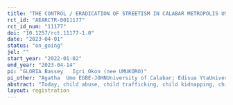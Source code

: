 ```yaml
---
title: "THE CONTROL / ERADICATION OF STREETISM IN CALABAR METROPOLIS USING THE CANIVAL DANCE FESTIVAL."
rct_id: "AEARCTR-0011177"
rct_id_num: "11177"
doi: "10.1257/rct.11177-1.0"
date: "2023-04-01"
status: "on_going"
jel: ""
start_year: "2022-01-02"
end_year: "2023-04-14"
pi: "GLORIA Bassey   Igri Okon (nee UMUKORO)"
pi_other: "Agatha  Umo EGBE-JOHNUniversity of Calabar; Edisua YtaUniversity of Calabar; Lilian  OhanyereUniversity of Calabar; Veronica Ebi OdeyUniversity of Calabar"
abstract: "Today, child abuse, child trafficking, child kidnapping, child labour, child prostitution, early child marriage among others are some of the setbacks of children in Contemporary Developing Countries and African Societies in particular. In Traditional African Societies, children were viewed as a resource to both the family and the community at large. This perception made the process of child upbringing and socialization an important African value owed to each child by both parents and members of the extended family. The traditional African values ensured that the family catered for the intellectual, social, physical and emotional needs of the child. Lauras-Lecoh (1990) maintained that the family played the role of meeting the needs of family members as well as ensuring equal distribution of community resources. However, with the influence of new cultures, poor governance, corruption and rapid socioeconomic changes in Africa particularly after independence, traditional African values have changed drastically and, in some cases, completely eroded.  This change has affected child upbringing in Africa. The influence of these changes is also visible in the UN Convention on the Rights of the Child (CRC) as well as the Habitat Agenda and Agenda 21. Notable was the 1989 convention on the Rights of the child (CRC; United Nations 1989) which shifted access to children from their parents. This shift made children according to Pence et al (2008) become visible as individuals in their own rights. The big question is, "was Africa and the African child ready for this?" UNICEF (2018) revealed that 9 out of every 10 adolescents and young people between the ages of 10-24 were faced with challenging conditions in developing countries. These conditions, which are caused by many factors such as poverty, poor welfare, death of parents, abuse, being accused of witchcraft amongst others has forced children into the streets in search of livelihood (STREETISM). The term streetism in this study refers to the group of homeless families and children living on the streets in urban cities moving from place to place in search of livelihood.   Unfortunately, the street has nothing to offer other than further hardship, which leads them to begging, prostituting, crime and other numerous social vices. Qualitative and Quantitative Research Methods will be adopted and 300 street children will be used as follows; Millennium Park 60, Calabar central refuse dump, Lemna  60, Native delicacies, restaurant 60, DE choice fast food off Mary Slessor Avenue 60, Former MacBite, Calabar road 60. Cluster sampling techniques and reliance on available cases will be among the sampling methgmail.comods adopted. The study will also identify other popular cultural activities available in Cross River State and Nigeria as a whole and then equally identify stakeholders involved in talent hunt for popular cultural activities. It will then portray the probable need to embark on talent hunt programmes among street and gang children as a means of providing them with the identity, family life, security and emotional support they desire and eventually leave the streets. This study will address some of the targets of the SDGs and funding this research will afford TETFUND the opportunity of addressing streetism as a means of strengthening our Tertiary educational sector, because some of the robberies and crimes committed in, and around tertiary institutions are traceable to street children."
layout: registration
---
```


